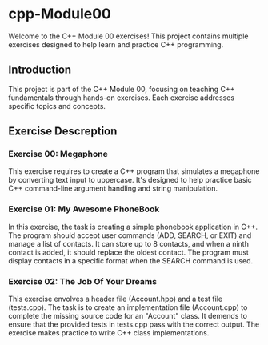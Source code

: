 # cpp-Module00
Welcome to the C++ Module 00 exercises! 
This project contains multiple exercises designed to help learn and practice C++ programming.

## Introduction
This project is part of the C++ Module 00, focusing on teaching C++ fundamentals through hands-on exercises.
Each exercise addresses specific topics and concepts.

## Exercise Descreption
### Exercise 00: Megaphone
This exercise requires to create a C++ program that simulates a megaphone by converting text input to uppercase.
It's designed to help practice basic C++ command-line argument handling and string manipulation.
### Exercise 01: My Awesome PhoneBook
In this exercise, the task is creating a simple phonebook application in C++. 
The program should accept user commands (ADD, SEARCH, or EXIT) and manage a list of contacts. 
It can store up to 8 contacts, and when a ninth contact is added, it should replace the oldest contact. 
The program must display contacts in a specific format when the SEARCH command is used.
### Exercise 02: The Job Of Your Dreams
This exercise envolves a header file (Account.hpp) and a test file (tests.cpp). 
The task is to create an implementation file (Account.cpp) to complete the missing source code for an "Account" class. 
It demends to ensure that the provided tests in tests.cpp pass with the correct output. 
The exercise makes practice to write C++ class implementations.

